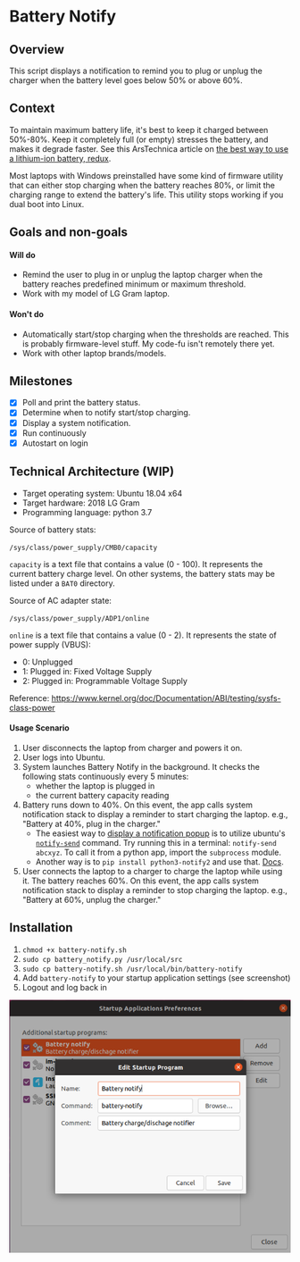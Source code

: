 # Battery Notify

## Overview

This script displays a notification to remind you to plug or unplug the charger when the battery level goes below 50% or above 60%.

## Context

To maintain maximum battery life, it's best to keep it charged between 50%-80%. Keep it completely full (or empty) stresses the battery, and makes it degrade faster. See this ArsTechnica article on [the best way to use a lithium-ion battery, redux](https://arstechnica.com/gadgets/2014/04/ask-ars-the-best-way-to-use-a-lithium-ion-battery-redux/).

Most laptops with Windows preinstalled have some kind of firmware utility that can either stop charging when the battery reaches 80%, or limit the charging range to extend the battery's life. This utility stops working if you dual boot into Linux.

## Goals and non-goals

#### Will do
- Remind the user to plug in or unplug the laptop charger when the battery reaches predefined minimum or maximum threshold.
- Work with my model of LG Gram laptop.

#### Won't do
- Automatically start/stop charging when the thresholds are reached. This is probably firmware-level stuff. My code-fu isn't remotely there yet.
- Work with other laptop brands/models.

## Milestones
- [x] Poll and print the battery status.
- [x] Determine when to notify start/stop charging.
- [x] Display a system notification.
- [x] Run continuously
- [x] Autostart on login

## Technical Architecture (WIP)
- Target operating system: Ubuntu 18.04 x64
- Target hardware: 2018 LG Gram
- Programming language: python 3.7

Source of battery stats:

`/sys/class/power_supply/CMB0/capacity`

`capacity` is a text file that contains a value (0 - 100). It represents the current battery charge level. On other systems, the battery stats may be listed under a `BAT0` directory.

Source of AC adapter state:

`/sys/class/power_supply/ADP1/online`

`online` is a text file that contains a value (0 - 2). It represents the state of power supply (VBUS):

- 0: Unplugged
- 1: Plugged in: Fixed Voltage Supply
- 2: Plugged in: Programmable Voltage Supply

Reference: https://www.kernel.org/doc/Documentation/ABI/testing/sysfs-class-power

#### Usage Scenario

1. User disconnects the laptop from charger and powers it on.
1. User logs into Ubuntu.
1. System launches Battery Notify in the background. It checks the following stats continuously every 5 minutes:
    - whether the laptop is plugged in
    - the current battery capacity reading
1. Battery runs down to 40%. On this event, the app calls system notification stack to display a reminder to start charging the laptop. e.g., "Battery at 40%, plug in the charger."
    - The easiest way to [display a notification popup](https://askubuntu.com/a/616996) is to utilize ubuntu's [`notify-send`](https://manpages.ubuntu.com/manpages/xenial/man1/notify-send.1.html) command. Try running this in a terminal: `notify-send abcxyz`. To call it from a python app, import the `subprocess` module.
    - Another way is to `pip install python3-notify2` and use that. [Docs](https://pypi.org/project/notify2/).
1. User connects the laptop to a charger to charge the laptop while using it. The battery reaches 60%. On this event, the app calls system notification stack to display a reminder to stop charging the laptop. e.g., "Battery at 60%, unplug the charger."


## Installation
1. `chmod +x battery-notify.sh`
1. `sudo cp battery_notify.py /usr/local/src`
1. `sudo cp battery-notify.sh /usr/local/bin/battery-notify`
1. Add `battery-notify` to your startup application settings (see screenshot)
1. Logout and log back in

![img](./startup-app-setting.png)
